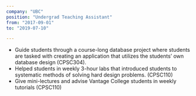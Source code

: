 ```yaml
---
company: "UBC"
position: "Undergrad Teaching Assistant"
from: "2017-09-01"
to: "2019-07-10"

---
```

* Guide students through a course-long database project where students are tasked with creating an application that utilizes the students’ own database design (CPSC304).
* Helped students in weekly 3-hour labs that introduced students to systematic methods of solving hard design problems. (CPSC110)
* Give mini-lectures and advise Vantage College students in weekly tutorials (CPSC110)

